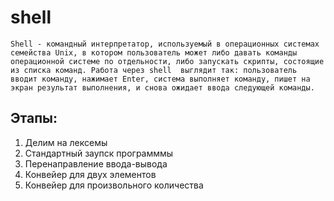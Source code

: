 # shell
    Shell - командный интерпретатор, используемый в операционных системах семейства Unix, в котором пользователь может либо давать команды операционной системе по отдельности, либо запускать скрипты, состоящие из списка команд. Работа через shell  выглядит так: пользователь вводит команду, нажимает Enter, система выполняет команду, пишет на экран результат выполнения, и снова ожидает ввода следующей команды.
## Этапы:
1. Делим на лексемы
2. Стандартный заупск программмы
3. Перенаправление ввода-вывода
4. Конвейер для двух элементов
5. Конвейер для произвольного количества
